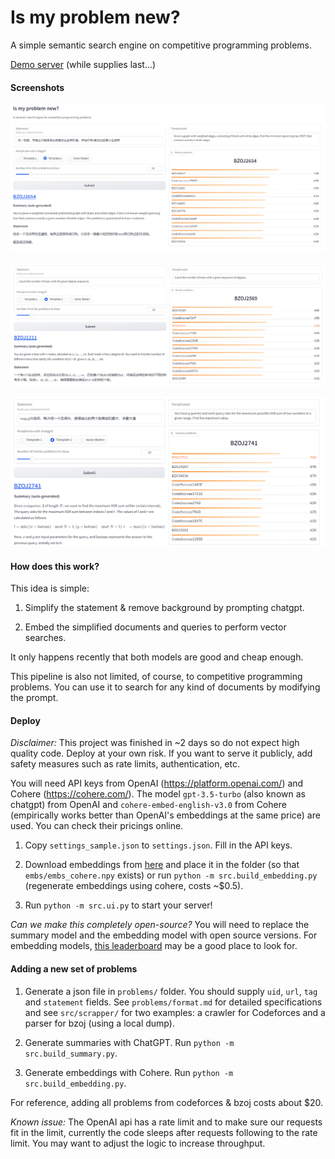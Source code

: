 # Is my problem new?
A simple semantic search engine on competitive programming problems.

[Demo server](http://45.63.4.94:1234/) (while supplies last...)

#### Screenshots

![](screenshots/demo1.png)

![](screenshots/demo0.png)

![](screenshots/demo2.png)

#### How does this work?

This idea is simple:

1. Simplify the statement & remove background by prompting chatgpt.

2. Embed the simplified documents and queries to perform vector searches.

It only happens recently that both models are good and cheap enough.

This pipeline is also not limited, of course, to competitive programming problems. You can use it to search for any kind of documents by modifying the prompt.

#### Deploy

*Disclaimer:* This project was finished in ~2 days so do not expect high quality code. Deploy at your own risk. If you want to serve it publicly, add safety measures such as rate limits, authentication, etc.

You will need API keys from OpenAI (https://platform.openai.com/) and Cohere (https://cohere.com/). The model `gpt-3.5-turbo` (also known as chatgpt) from OpenAI and `cohere-embed-english-v3.0` from Cohere (empirically works better than OpenAI's embeddings at the same price) are used. You can check their pricings online.

1. Copy `settings_sample.json` to `settings.json`. Fill in the API keys.

2. Download embeddings from [here](https://drive.google.com/drive/folders/1QSxokxoh5XTSFKP0xNFDNG7SG9MdvzW6?usp=sharing) and place it in the folder (so that `embs/embs_cohere.npy` exists) or run `python -m src.build_embedding.py` (regenerate embeddings using cohere, costs ~$0.5).

3. Run `python -m src.ui.py` to start your server!

*Can we make this completely open-source?* You will need to replace the summary model and the embedding model with open source versions. For embedding models, [this leaderboard](https://huggingface.co/spaces/mteb/leaderboard) may be a good place to look for.

#### Adding a new set of problems

1. Generate a json file in `problems/` folder. You should supply `uid`, `url`, `tag` and `statement` fields. See `problems/format.md` for detailed specifications and see `src/scrapper/` for two examples: a crawler for Codeforces and a parser for bzoj (using a local dump).

2. Generate summaries with ChatGPT. Run `python -m src.build_summary.py`.

3. Generate embeddings with Cohere. Run `python -m src.build_embedding.py`.

For reference, adding all problems from codeforces & bzoj costs about $20.

*Known issue:* The OpenAI api has a rate limit and to make sure our requests fit in the limit, currently the code sleeps after requests following to the rate limit. You may want to adjust the logic to increase throughput.
